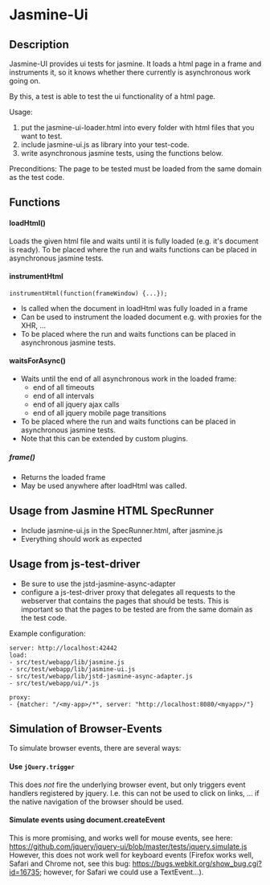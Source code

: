 Jasmine-Ui
=====================

Description
-------------

Jasmine-UI provides ui tests for jasmine. It loads a html page in a frame and instruments it,
so it knows whether there currently is asynchronous work going on.

By this, a test is able to test the ui functionality of a html page.

Usage:

1. put the jasmine-ui-loader.html into every folder with html files that you want to test.
2. include jasmine-ui.js as library into your test-code.
3. write asynchronous jasmine tests, using the functions below.

Preconditions:
The page to be tested must be loaded from the same domain as the test code.

Functions
-----------

#### loadHtml(<your-html-file>)
Loads the given html file and waits until it is fully loaded (e.g. it's document is ready).
To be placed where the run and waits functions can be placed in asynchronous jasmine tests.

#### instrumentHtml
`instrumentHtml(function(frameWindow) {...});`

* Is called when the document in loadHtml was fully loaded in a frame
* Can be used to instrument the loaded document e.g. with proxies for the XHR, ...
* To be placed where the run and waits functions can be placed in asynchronous jasmine tests.

#### waitsForAsync()
* Waits until the end of all asynchronous work in the loaded frame:
    * end of all timeouts
    * end of all intervals
    * end of all jquery ajax calls
    * end of all jquery mobile page transitions
* To be placed where the run and waits functions can be placed in asynchronous jasmine tests.
* Note that this can be extended by custom plugins.

##### frame()
* Returns the loaded frame
* May be used anywhere after loadHtml was called.

Usage from Jasmine HTML SpecRunner
------------
* Include jasmine-ui.js in the SpecRunner.html, after jasmine.js
* Everything should work as expected

Usage from js-test-driver
--------------
* Be sure to use the jstd-jasmine-async-adapter
* configure a js-test-driver proxy that delegates all requests to the webserver that contains
  the pages that should be tests. This is important so that the pages to be tested are
  from the same domain as the test code.

Example configuration:


    server: http://localhost:42442
    load:
    - src/test/webapp/lib/jasmine.js
    - src/test/webapp/lib/jasmine-ui.js
    - src/test/webapp/lib/jstd-jasmine-async-adapter.js
    - src/test/webapp/ui/*.js

    proxy:
    - {matcher: "/<my-app>/*", server: "http://localhost:8080/<myapp>/"}





Simulation of Browser-Events
-------

To simulate browser events, there are several ways:

#### Use `jQuery.trigger`
This does _not_ fire the underlying browser event, but only triggers
event handlers registered by jquery. I.e. this can not be used to click on links, ... if the
native navigation of the browser should be used.

#### Simulate events using document.createEvent
This is more promising, and works well for mouse events, see here:
https://github.com/jquery/jquery-ui/blob/master/tests/jquery.simulate.js
However, this does not work well for keyboard events (Firefox works well, Safari and Chrome not,
see this bug: https://bugs.webkit.org/show_bug.cgi?id=16735; however, for Safari we could use a TextEvent...).

